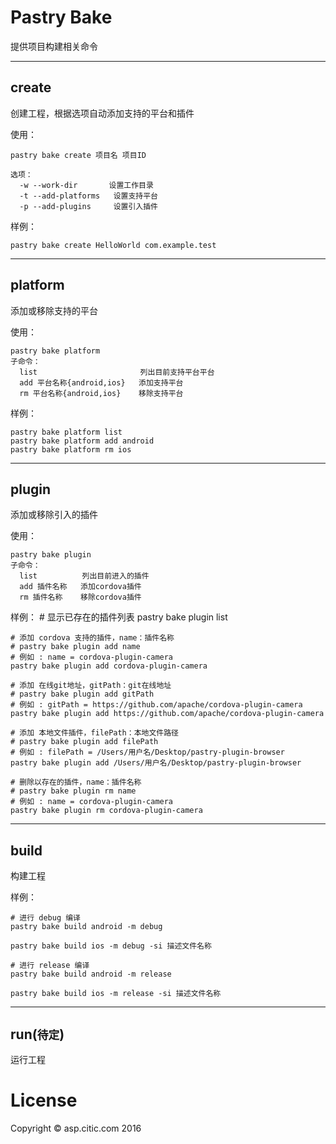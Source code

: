 # Pastry Bake

提供项目构建相关命令

----
## create

创建工程，根据选项自动添加支持的平台和插件

使用：

    pastry bake create 项目名 项目ID
    
    选项：
      -w --work-dir       设置工作目录
      -t --add-platforms   设置支持平台
      -p --add-plugins     设置引入插件

样例：

    pastry bake create HelloWorld com.example.test

----  
## platform

添加或移除支持的平台

使用：

    pastry bake platform 
    子命令：
      list                       列出目前支持平台平台
      add 平台名称{android,ios}   添加支持平台
      rm 平台名称{android,ios}    移除支持平台
     
样例：

    pastry bake platform list
    pastry bake platform add android
    pastry bake platform rm ios

----
## plugin

添加或移除引入的插件

使用：

    pastry bake plugin 
    子命令：
      list          列出目前进入的插件
      add 插件名称   添加cordova插件
      rm 插件名称    移除cordova插件
     
样例：
    # 显示已存在的插件列表
    pastry bake plugin list

    # 添加 cordova 支持的插件，name：插件名称
    # pastry bake plugin add name
    # 例如 : name = cordova-plugin-camera
    pastry bake plugin add cordova-plugin-camera

    # 添加 在线git地址，gitPath：git在线地址
    # pastry bake plugin add gitPath
    # 例如 : gitPath = https://github.com/apache/cordova-plugin-camera
    pastry bake plugin add https://github.com/apache/cordova-plugin-camera

    # 添加 本地文件插件，filePath：本地文件路径
    # pastry bake plugin add filePath
    # 例如 : filePath = /Users/用户名/Desktop/pastry-plugin-browser
    pastry bake plugin add /Users/用户名/Desktop/pastry-plugin-browser

    # 删除以存在的插件，name：插件名称
    # pastry bake plugin rm name
    # 例如 : name = cordova-plugin-camera
    pastry bake plugin rm cordova-plugin-camera

----
## build

构建工程

样例：

    # 进行 debug 编译
    pastry bake build android -m debug
    
    pastry bake build ios -m debug -si 描述文件名称

    # 进行 release 编译
    pastry bake build android -m release

    pastry bake build ios -m release -si 描述文件名称

----
## run(`待定`)

运行工程

# License

Copyright &copy; asp.citic.com 2016 